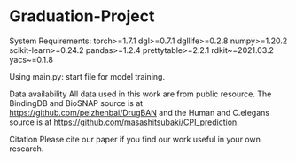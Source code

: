 # Graduation-Project
System Requirements:
torch>=1.7.1
dgl>=0.7.1
dgllife>=0.2.8
numpy>=1.20.2
scikit-learn>=0.24.2
pandas>=1.2.4
prettytable>=2.2.1
rdkit~=2021.03.2
yacs~=0.1.8

Using
main.py: start file for model training.

Data availability
All data used in this work are from public resource. The BindingDB and BioSNAP source is at https://github.com/peizhenbai/DrugBAN and the Human and C.elegans source is at https://github.com/masashitsubaki/CPI_prediction.

Citation
Please cite our paper if you find our work useful in your own research.